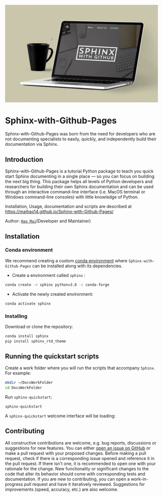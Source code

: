 ![](./source/Images/homepage.png)

# Sphinx-with-Github-Pages
Sphinx-with-Github-Pages was born from the need for developers who are not documenting specialists to easily, quickly, and independently build their documentation via Sphinx.

## Introduction
Sphinx-with-Github-Pages is a tutorial Python package to teach you quick start Sphinx documenting in a single place — so you can focus on building the next big thing. This package helps all levels of Python developers and researchers for building their own Sphinx documentation and can be used through an interactive command-line interface (i.e. MacOS terminal or Windows command-line consoles) with little knowledge of Python.

Installation, Usage, documentation and scripts are described at
 https://maihao14.github.io/Sphinx-with-Github-Pages/

Author: [`Hao Mai`](https://www.uogeophysics.com/authors/mai/)(Developer and Maintainer)


## Installation

### Conda environment

We recommend creating a custom
[conda environment](https://conda.io/docs/user-guide/tasks/manage-environments.html)
where `Sphinx-with-Github-Pages` can be installed along with its dependencies.

- Create a environment called `sphinx` :

```bash
conda create -n sphinx python=3.8 -c conda-forge
```

- Activate the newly created environment:

```bash
conda activate sphinx
```

### Installing

Download or clone the repository:
```bash
conda install sphinx
pip install sphinx_rtd_theme
```

## Running the quickstart scripts

Create a work folder where you will run the scripts that accompany `Sphinx`. For example:

```bash
mkdir ~/DocsWorkFolder
cd DocsWorkFolder
```

Run `sphinx-quickstart`:

```bash
sphinx-quickstart
```

A `sphinx-quickstart` welcome interface will be loading:


## Contributing

All constructive contributions are welcome, e.g. bug reports, discussions or suggestions for new features. You can either [open an issue on GitHub](https://github.com/maihao14/Sphinx-with-Github-Pages/issues) or make a pull request with your proposed changes. Before making a pull request, check if there is a corresponding issue opened and reference it in the pull request. If there isn't one, it is recommended to open one with your rationale for the change. New functionality or significant changes to the code that alter its behavior should come with corresponding tests and documentation. If you are new to contributing, you can open a work-in-progress pull request and have it iteratively reviewed. Suggestions for improvements (speed, accuracy, etc.) are also welcome.
